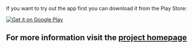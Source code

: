 If you want to try out the app first you can download it from the Play Store:

[![Get it on Google Play](https://developer.android.com/images/brand/en_generic_rgb_wo_60.png)](https://play.google.com/store/apps/details?id=de.petesky.motorlist)

## **For more information visit the [project homepage](https://marowsky.github.io/LXS_MotorList/)**
